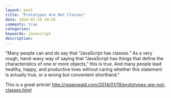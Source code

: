 ```yaml
---
layout: post
title: "Prototypes Are Not Classes"
date: 2014-01-19 19:55
comments: true
categories: 
keywords: javascript
description: 
---
```


"Many people can and do say that “JavaScript has classes.” As a very rough, hand-wavy way of saying that “JavaScript has things that define the characteristics of one or more objects,” this is true. And many people lead healthy, happy, and productive lives without caring whether this statement is actually true, or a wrong but convenient shorthand."

This is a great article!
http://raganwald.com/2014/01/19/prototypes-are-not-classes.html

